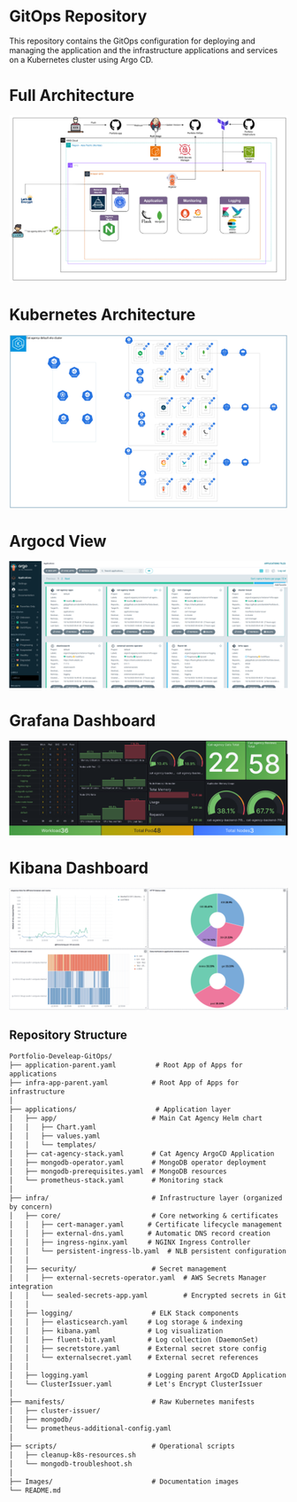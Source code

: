 # GitOps Repository

This repository contains the GitOps configuration for deploying and managing the application and the infrastructure applications and services on a Kubernetes cluster using Argo CD.


# Full Architecture

![Full Architecture](Images/Full_architecture.png)

# Kubernetes Architecture

![k8s](Images/k8s.png)

# Argocd View

![Argocd](Images/Argocd.png)
# Grafana Dashboard

![grafana](Images/grafana.png)
# Kibana Dashboard

![kibana](Images/kibana.png)



## Repository Structure

```
Portfolio-Develeap-GitOps/
├── application-parent.yaml          # Root App of Apps for applications
├── infra-app-parent.yaml           # Root App of Apps for infrastructure
│
├── applications/                    # Application layer
│   ├── app/                        # Main Cat Agency Helm chart
│   │   ├── Chart.yaml
│   │   ├── values.yaml
│   │   └── templates/
│   ├── cat-agency-stack.yaml       # Cat Agency ArgoCD Application
│   ├── mongodb-operator.yaml       # MongoDB operator deployment
│   ├── mongodb-prerequisites.yaml  # MongoDB resources
│   └── prometheus-stack.yaml       # Monitoring stack
│
├── infra/                          # Infrastructure layer (organized by concern)
│   ├── core/                       # Core networking & certificates
│   │   ├── cert-manager.yaml      # Certificate lifecycle management
│   │   ├── external-dns.yaml      # Automatic DNS record creation
│   │   ├── ingress-nginx.yaml     # NGINX Ingress Controller
│   │   └── persistent-ingress-lb.yaml  # NLB persistent configuration
│   │
│   ├── security/                   # Secret management
│   │   ├── external-secrets-operator.yaml  # AWS Secrets Manager integration
│   │   └── sealed-secrets-app.yaml         # Encrypted secrets in Git
│   │
│   ├── logging/                    # ELK Stack components
│   │   ├── elasticsearch.yaml     # Log storage & indexing
│   │   ├── kibana.yaml            # Log visualization
│   │   ├── fluent-bit.yaml        # Log collection (DaemonSet)
│   │   ├── secretstore.yaml       # External secret store config
│   │   └── externalsecret.yaml    # External secret references
│   │
│   ├── logging.yaml               # Logging parent ArgoCD Application
│   └── ClusterIssuer.yaml         # Let's Encrypt ClusterIssuer
│
├── manifests/                      # Raw Kubernetes manifests
│   ├── cluster-issuer/
│   ├── mongodb/
│   └── prometheus-additional-config.yaml
│
├── scripts/                        # Operational scripts
│   ├── cleanup-k8s-resources.sh
│   └── mongodb-troubleshoot.sh
│
├── Images/                         # Documentation images
└── README.md
```



